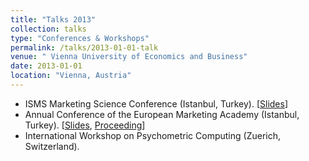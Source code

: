 ```yaml
---
title: "Talks 2013"
collection: talks
type: "Conferences & Workshops"
permalink: /talks/2013-01-01-talk
venue: " Vienna University of Economics and Business"
date: 2013-01-01
location: "Vienna, Austria"
---
```


* ISMS Marketing Science Conference (Istanbul, Turkey). [[Slides](url)]
* Annual Conference of the European Marketing Academy (Istanbul, Turkey). [[Slides](/files/EMAC2013.pdf), [Proceeding](/files/GraphModels.pdf)]
* International Workshop on Psychometric Computing (Zuerich, Switzerland).

